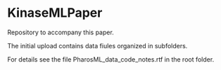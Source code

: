 # KinaseMLPaper

Repository to accompany this paper. 

The initial upload contains data fiules organized in subfolders. 

For details see the file PharosML_data_code_notes.rtf in the root folder. 
